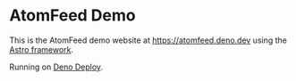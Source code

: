 # AtomFeed Demo

This is the AtomFeed demo website at <https://atomfeed.deno.dev> using the [Astro framework](https://astro.build).

Running on [Deno Deploy](https://deno.com/deploy).
